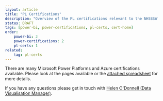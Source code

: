 ```yaml
---
layout: article
title: "PL Certifications"
description: "Overview of the PL certifications relevant to the NHSBSA"
status: DRAFT
tags: [power-bi, power-certifications, pl-certs, cert-home]
order: 
    power-bi: 3
    power-certifications: 2
    pl-certs: 1
related:
    tag: pl-certs
---
```

There are many Microsoft Power Platforms and Azure certifications available. Please look at the pages available or the [attached spreadsheet][link] for more details.  
  
If you have any questions please get in touch with [Helen O'Donnell (Data Visualisation Manager)][email address].

[link]: https://nhsbsauk.sharepoint.com/:x:/s/DataWarehouse/EccsayGlP-JDqSFfWK5BpXIBp3Ghr3wxMrjHUOtHmKQfCw?e=l1fvBH
[email address]: mailto:helen.odonnell@nhsbsa.nhs.uk